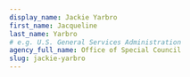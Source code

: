 ```yaml
---
display_name: Jackie Yarbro
first_name: Jacqueline
last_name: Yarbro
# e.g. U.S. General Services Administration
agency_full_name: Office of Special Council
slug: jackie-yarbro
---
```

